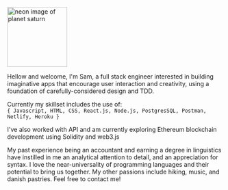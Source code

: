 <img src="https://images-assets.nasa.gov/image/PIA09212/PIA09212~thumb.jpg" alt="neon image of planet saturn" height="140"/>

Hellow and welcome, I'm Sam, a full stack engineer interested in building imaginative apps that encourage user interaction and creativity, using a foundation of carefully-considered design and TDD.  

Currently my skillset includes the use of:  
```{ Javascript, HTML, CSS, React.js, Node.js, PostgresSQL, Postman, Netlify, Heroku }```  

I've also worked with API and am currently exploring Ethereum blockchain development using Solidity and web3.js  

My past experience being an accountant and earning a degree in linguistics have instilled in me an analytical attention to detail, and an appreciation for syntax. I love the near-universality of programming languages and their potential to bring us together. My other passions include hiking, music, and danish pastries. Feel free to contact me!
